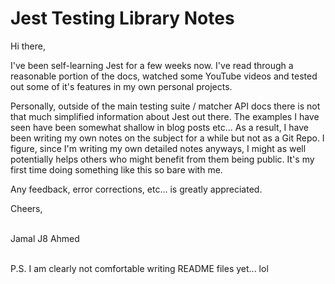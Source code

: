 # Jest Testing Library Notes

Hi there, 

I've been self-learning Jest for a few weeks now. I've read through a reasonable portion of the docs, watched some YouTube videos and tested out some of it's features in my own personal projects.

Personally, outside of the main testing suite / matcher API docs there is not that much simplified information about Jest out there. The examples I have seen have been somewhat shallow in blog posts etc... As a result, I have been writing my own notes on the subject for a while but not as a Git Repo. I figure, since I'm writing my own detailed notes anyways, I might as well potentially helps others who might benefit from them being public. It's my first time doing something like this so bare with me. 

Any feedback, error corrections, etc... is greatly appreciated. 

Cheers,
<br/>
<br/>

Jamal J8 Ahmed
<br/>
<br/>

P.S. I am clearly not comfortable writing README files yet... lol